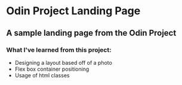 # Odin Project Landing Page
## A sample landing page from the Odin Project

### What I've learned from this project:
- Designing a layout based off of a photo
- Flex box container positioning
- Usage of html classes
